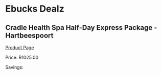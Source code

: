 
# Ebucks Dealz
## Cradle Health Spa Half-Day Express Package - Hartbeespoort
[Product Page](https://www.ebucks.com/web/shop/productSelected.do?prodId=342648046&catId=714893646)

Price: R1025.00

Savings: 


	